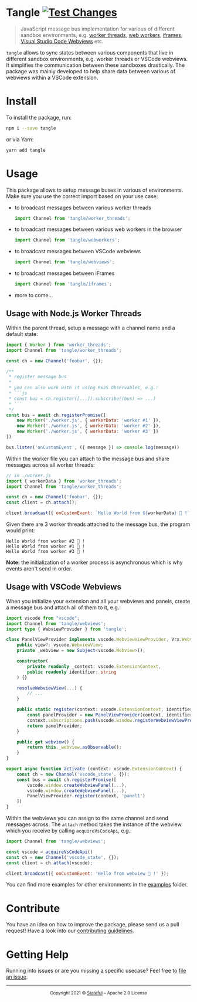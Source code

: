 Tangle [![Test Changes](https://github.com/stateful/tangle/actions/workflows/test.yaml/badge.svg)](https://github.com/stateful/tangle/actions/workflows/test.yaml)
======

> JavaScript message bus implementation for various of different sandbox environments, e.g. [worker threads](https://nodejs.org/api/worker_threads.html), [web workers](https://developer.mozilla.org/en-US/docs/Web/API/Web_Workers_API/Using_web_workers), [iframes](https://developer.mozilla.org/en-US/docs/Web/HTML/Element/iframe), [Visual Studio Code Webviews](https://code.visualstudio.com/api/extension-guides/webview) etc.

`tangle` allows to sync states between various components that live in different sandbox environments, e.g. worker threads or VSCode webviews. It simplifies the communication between these sandboxes drastically. The package was mainly developed to help share data between various of webviews within a VSCode extension.

# Install

To install the package, run:

```sh
npm i --save tangle
```

or via Yarn:

```sh
yarn add tangle
```

# Usage

This package allows to setup message buses in various of environments. Make sure you use the correct import based on your use case:

- to broadcast messages between various worker threads
    ```js
    import Channel from 'tangle/worker_threads';
    ```
- to broadcast messages between various web workers in the browser
    ```js
    import Channel from 'tangle/webworkers';
    ```
- to broadcast messages between VSCode webviews
    ```js
    import Channel from 'tangle/webviews';
    ```
- to broadcast messages between iFrames
    ```js
    import Channel from 'tangle/iframes';
    ```
- more to come...

## Usage with Node.js Worker Threads

Within the parent thread, setup a message with a channel name and a default state:

```js
import { Worker } from 'worker_threads';
import Channel from 'tangle/worker_threads';

const ch = new Channel('foobar', {});

/**
 * register message bus
 *
 * you can also work with it using RxJS Observables, e.g.:
 * ```js
 * const bus = ch.register([...]).subscribe((bus) => ...)
 * ```
 */
const bus = await ch.registerPromise([
    new Worker('./worker.js', { workerData: 'worker #1' }),
    new Worker('./worker.js', { workerData: 'worker #2' }),
    new Worker('./worker.js', { workerData: 'worker #3' })
])

bus.listen('onCustomEvent', ({ message }) => console.log(message))
```

Within the worker file you can attach to the message bus and share messages across all worker threads:

```js
// in ./worker.js
import { workerData } from 'worker_threads';
import Channel from 'tangle/worker_threads';

const ch = new Channel('foobar', {});
const client = ch.attach();

client.broadcast({ onCustomEvent: `Hello World from ${workerData} 👋 !` })
```

Given there are 3 worker threads attached to the message bus, the program would print:

```
Hello World from worker #2 👋 !
Hello World from worker #1 👋 !
Hello World from worker #3 👋 !
```

__Note:__ the initialization of a worker process is asynchronous which is why events aren't send in order.

## Usage with VSCode Webviews

When you initialize your extension and all your webviews and panels, create a message bus and attach all of them to it, e.g.:

```ts
import vscode from "vscode";
import Channel from 'tangle/webviews';
import type { WebviewProvider } from 'tangle';

class PanelViewProvider implements vscode.WebviewViewProvider, Vrx.WebviewProvider {
    public view?: vscode.WebviewView;
    private _webview = new Subject<vscode.Webview>();

    constructor(
        private readonly _context: vscode.ExtensionContext,
        public readonly identifier: string
    ) {}

    resolveWebviewView(...) {
        // ...
    }

    public static register(context: vscode.ExtensionContext, identifier: string) {
        const panelProvider = new PanelViewProvider(context, identifier);
        context.subscriptions.push(vscode.window.registerWebviewViewProvider(identifier, panelProvider));
        return panelProvider;
    }

    public get webview() {
        return this._webview.asObservable();
    }
}

export async function activate (context: vscode.ExtensionContext) {
    const ch = new Channel('vscode_state', {});
    const bus = await ch.registerPromise([
        vscode.window.createWebviewPanel(...),
        vscode.window.createWebviewPanel(...),
        PanelViewProvider.register(context, 'panel1')
    ])
}
```

Within the webviews you can assign to the same channel and send messages across. The `attach` method takes the instance of the webview which you receive by calling `acquireVsCodeApi`, e.g.:

```js
import Channel from 'tangle/webviews';

const vscode = acquireVsCodeApi()
const ch = new Channel('vscode_state', {});
const client = ch.attach(vscode);

client.broadcast({ onCustomEvent: 'Hello from webview 👋 !' });
```

You can find more examples for other environments in the [examples](./examples) folder.

# Contribute

You have an idea on how to improve the package, please send us a pull request! Have a look into our [contributing guidelines](CONTRIBUTING.md).

# Getting Help

Running into issues or are you missing a specific usecase? Feel free to [file an issue](https://github.com/saucelabs/node-zap/issues/new).

---

<p align="center"><small>Copyright 2021 © <a href="http://stateful.com/">Stateful</a> – Apache 2.0 License</small></p>
